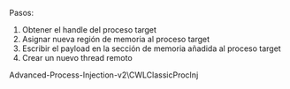 Pasos:
1. Obtener el handle del proceso target
2. Asignar nueva región de memoria al proceso target
3. Escribir el payload en la sección de memoria añadida al proceso target
4. Crear un nuevo thread remoto

Advanced-Process-Injection-v2\CWLClassicProcInj
